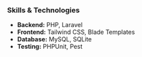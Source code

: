 ### Skills & Technologies

- **Backend:** PHP, Laravel
- **Frontend:** Tailwind CSS, Blade Templates
- **Database:** MySQL, SQLite
- **Testing:** PHPUnit, Pest
